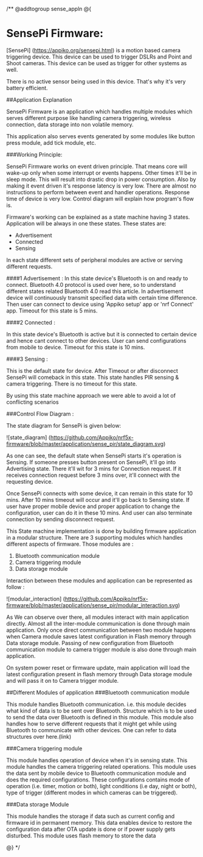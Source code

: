 /**
@addtogroup sense_appln
@{


# SensePi Firmware:

[SensePi] (https://appiko.org/sensepi.html) is a motion based camera triggering device. This device can be used 
to trigger DSLRs and Point and Shoot cameras. This device can be used as trigger 
for other systems as well. 

There is no active sensor being used in this device. That's why it's very battery
efficient. 



##Application Explanation

SensePi Firmware is an application which handles multiple modules which serves 
different purpose like handling camera triggering, wireless connection, data 
storage into non volatile memory.

This application also serves events generated by some modules like button
press module, add tick module, etc.

###Working Principle:

SensePi Firmware works on event driven principle. That means core will wake-up
only when some interrupt or events happens. Other times it'll be in sleep mode. 
This will result into drastic drop in power consumption. Also by making it event 
driven it's response latency is very low. There are almost no instructions to 
perform between event and handler operations. Response time of device is very low.
Control diagram will explain how program's flow is.

Firmware's working can be explained as a state machine having 3 states. 
Application will be always in one these states. These states are:

 - Advertisement
 - Connected
 - Sensing

In each state different sets of peripheral modules are active or serving different
requests. 

####1 Advertisement : 
In this state device's Bluetooth is on and ready to connect. Bluetooth 4.0 
protocol is used over here, so to understand different states related Bluetooth 4.0
read this article. In advertisement device will continuously transmit specified 
data with certain time difference. Then user can connect to device using 'Appiko
setup' app or 'nrf Connect' app. Timeout for this state is 5 mins. 

####2 Connected : 

In this state device's Bluetooth is active but it is connected to certain device
and hence cant connect to other devices. User can send configurations from mobile 
to device. Timeout for this state is 10 mins.

####3 Sensing : 

This is the default state for device. After Timeout or after disconnect SensePi 
will comeback in this state. This state handles PIR sensing & camera triggering.
There is no timeout for this state. 

By using this state machine approach we were able to avoid a lot of conflicting
scenarios 

###Control Flow Diagram :

The state diagram for SensePi is given below:

![state_diagram] (https://github.com/Appiko/nrf5x-firmware/blob/master/application/sense_pir/state_diagram.svg)

As one can see, the default state when SensePi starts it's operation is Sensing. 
If someone presses button present on SensePi, it'll go into Advertising state. 
There it'll wit for 3 mins for Connection request. If it receives connection request 
before 3 mins over, it'll connect with the requesting device. 

Once SensePi connects with some device, it can remain in this state for 10 mins. 
After 10 mins timeout will occur and it'll go back to Sensing state. If user have 
proper mobile device and proper application to change the configuration, user can 
do it in these 10 mins. And user can also terminate connection by sending disconnect 
request. 

This State machine implementation is done by building firmware application in a 
modular structure. There are 3 supporting modules which handles different aspects 
of firmware. Those modules are :

 1. Bluetooth communication module
 1. Camera triggering module
 1. Data storage module

Interaction between these modules and application can be represented as follow :

![modular_interaction] (https://github.com/Appiko/nrf5x-firmware/blob/master/application/sense_pir/modular_interaction.svg)

As We can observe over there, all modules interact with main application directly. 
Almost all the inter-module communication is done through main application. Only 
once direct communication between two module happens when Camera module saves 
latest configuration in Flash memory through Data storage module. Passing of new 
configuration from Bluetooth communication module to camera trigger module is also 
done through main application. 

On system power reset or firmware update, main application will load the latest 
configuration present in flash memory through Data storage module and will pass it 
on to Camera trigger module.

##Different Modules of application
###Bluetooth communication module

This module handles Bluetooth communication. i.e. this module decides what kind of
data is to be sent over Bluetooth. Structure which is to be used to send the 
data over Bluetooth is defined in this module. This module also handles how to 
serve different requests that it might get while using Bluetooth to communicate 
with other devices. One can refer to data structures over here.(link)

###Camera triggering module

This module handles operation of device when it's in sensing state. This module
handles the camera triggering related operations. This module uses the data sent by
mobile device to Bluetooth communication module and does the required configurations.
 These configurations contains mode of operation (i.e. timer, motion or both),
 light conditions (i.e day, night or both), type of trigger (different modes in 
which cameras can be triggered). 

###Data storage Module

This module handles the storage if data such as current config and firmware id in 
permanent memory. This data enables device to restore the configuration data after 
OTA update is done or if power supply gets disturbed. This module uses flash memory 
to store the data 


@}
*/
